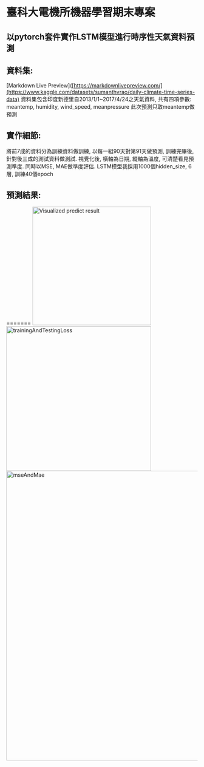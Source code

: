  # 臺科大電機所機器學習期末專案

## 以pytorch套件實作LSTM模型進行時序性天氣資料預測

## 資料集:
[Markdown Live Preview]([https://markdownlivepreview.com/](https://www.kaggle.com/datasets/sumanthvrao/daily-climate-time-series-data)
資料集包含印度新德里自2013/1/1~2017/4/24之天氣資料, 共有四項參數: meantemp, humidity, wind_speed, meanpressure
此次預測只取meantemp做預測

## 實作細節:
將前7成的資料分為訓練資料做訓練, 以每一組90天對第91天做預測, 訓練完畢後, 針對後三成的測試資料做測試.
視覺化後, 橫軸為日期, 縱軸為溫度, 可清楚看見預測準度. 同時以MSE, MAE做準度評估.
LSTM模型我採用1000個hidden_size, 6層, 訓練40個epoch

## 預測結果:
=======
<img width="312" alt="Visualized predict result" src="https://github.com/Welonbai/ntustEEMachineLearningCourse/assets/62245152/1bc0c836-655d-4f11-bc07-78933d654f0c">
<img width="381" alt="trainingAndTestingLoss" src="https://github.com/Welonbai/ntustEEMachineLearningCourse/assets/62245152/5d20bf14-d2e5-404a-b32f-db07d22aee36">
<img width="763" alt="mseAndMae" src="https://github.com/Welonbai/ntustEEMachineLearningCourse/assets/62245152/f29462e3-d38f-4de4-8d2e-f957d33ee7fb">

